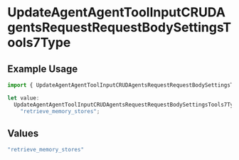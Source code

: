 # UpdateAgentAgentToolInputCRUDAgentsRequestRequestBodySettingsTools7Type

## Example Usage

```typescript
import { UpdateAgentAgentToolInputCRUDAgentsRequestRequestBodySettingsTools7Type } from "@orq-ai/node/models/operations";

let value:
  UpdateAgentAgentToolInputCRUDAgentsRequestRequestBodySettingsTools7Type =
    "retrieve_memory_stores";
```

## Values

```typescript
"retrieve_memory_stores"
```